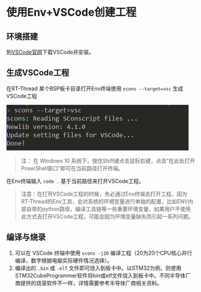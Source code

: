 # 使用Env+VSCode创建工程

## 环境搭建

到[VSCode官网](https://code.visualstudio.com)下载VSCode并安装。

## 生成VSCode工程

在RT-Thread 某个BSP板卡目录打开Env终端使用 `scons --target=vsc` 生成VSCode工程

![](figures/target_vsc.png)

> 注：
> 在 Windows 10 系统下，按住Shift键点击鼠标右键，点击“在此处打开PoserShell窗口”即可在当前路径打开终端。

在Env终端输入 `code .` 基于当前路径来打开VSCode工程。

> 注意：在打开VSCode工程的时候，务必通过Env终端去打开工程，因为RT-Thread的Env工具，会对系统的环境变量进行单独的配置，比如ENV内部自带的python路径，编译工具链等一些重要环境变量，如果用户不使用此方式去打开VSCode工程，可能会因为环境变量缺失而引起一系列问题。

## 编译与烧录

1. 可以在 VSCode 终端中使用 `scons -j20` 编译工程（20为20个CPU核心并行编译，数字根据电脑实际硬件情况选择）。
2. 编译出的 `.bin` 或 `.elf` 文件即可烧入到板卡中。以STM32为例，则使用STM32CubeProgrammer软件将bin或elf文件烧入到板卡中。不同半导体厂商提供的烧录软件不一样，详情需要参考半导体厂商相关资料。
